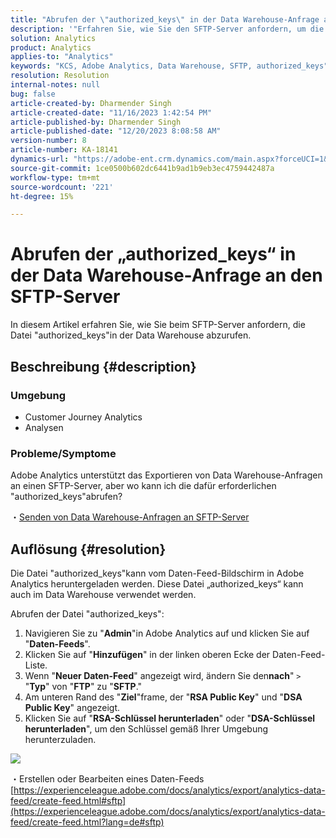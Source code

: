 ```yaml
---
title: "Abrufen der \"authorized_keys\" in der Data Warehouse-Anfrage an den SFTP-Server"
description: '"Erfahren Sie, wie Sie den SFTP-Server anfordern, um die \"authorized_keys\" zu erhalten.'
solution: Analytics
product: Analytics
applies-to: "Analytics"
keywords: "KCS, Adobe Analytics, Data Warehouse, SFTP, authorized_keys"
resolution: Resolution
internal-notes: null
bug: false
article-created-by: Dharmender Singh
article-created-date: "11/16/2023 1:42:54 PM"
article-published-by: Dharmender Singh
article-published-date: "12/20/2023 8:08:58 AM"
version-number: 8
article-number: KA-18141
dynamics-url: "https://adobe-ent.crm.dynamics.com/main.aspx?forceUCI=1&pagetype=entityrecord&etn=knowledgearticle&id=7fa03007-8684-ee11-8179-6045bd0063aa"
source-git-commit: 1ce0500b602dc6441b9ad1b9eb3ec4759442487a
workflow-type: tm+mt
source-wordcount: '221'
ht-degree: 15%

---
```


# Abrufen der „authorized_keys“ in der Data Warehouse-Anfrage an den SFTP-Server


In diesem Artikel erfahren Sie, wie Sie beim SFTP-Server anfordern, die Datei &quot;authorized_keys&quot;in der Data Warehouse abzurufen.

## Beschreibung {#description}


### Umgebung

- Customer Journey Analytics
- Analysen


### <b>Probleme/Symptome</b>

Adobe Analytics unterstützt das Exportieren von Data Warehouse-Anfragen an einen SFTP-Server, aber wo kann ich die dafür erforderlichen &quot;authorized_keys&quot;abrufen?

・[Senden von Data Warehouse-Anfragen an SFTP-Server](https://experienceleague.adobe.com/docs/analytics/export/ftp-and-sftp/secure-file-transfer-protocol/ftp-sftp-dw.html?lang=de)


## Auflösung {#resolution}


Die Datei &quot;authorized_keys&quot;kann vom Daten-Feed-Bildschirm in Adobe Analytics heruntergeladen werden. Diese Datei „authorized_keys“ kann auch im Data Warehouse verwendet werden.

Abrufen der Datei &quot;authorized_keys&quot;:

1. Navigieren Sie zu &quot;<b>Admin</b>&quot;in Adobe Analytics auf und klicken Sie auf &quot;<b>Daten-Feeds</b>&quot;.
2. Klicken Sie auf &quot;<b>Hinzufügen</b>&quot; in der linken oberen Ecke der Daten-Feed-Liste.
3. Wenn &quot;<b>Neuer Daten-Feed</b>&quot; angezeigt wird, ändern Sie den<b>nach</b>&quot; `>`  &quot;<b>Typ</b>&quot; von &quot;<b>FTP</b>&quot; zu &quot;<b>SFTP</b>.&quot;
4. Am unteren Rand des &quot;<b>Ziel</b>&quot;frame, der &quot;<b>RSA Public Key</b>&quot; und &quot;<b>DSA Public Key</b>&quot; angezeigt.
5. Klicken Sie auf &quot;<b>RSA-Schlüssel herunterladen</b>&quot; oder &quot;<b>DSA-Schlüssel herunterladen</b>&quot;, um den Schlüssel gemäß Ihrer Umgebung herunterzuladen.


![](assets/50e37472-899b-ec11-b400-00224805a4ef.png)

・Erstellen oder Bearbeiten eines Daten-Feeds
[https://experienceleague.adobe.com/docs/analytics/export/analytics-data-feed/create-feed.html#sftp](https://experienceleague.adobe.com/docs/analytics/export/analytics-data-feed/create-feed.html?lang=de#sftp)
